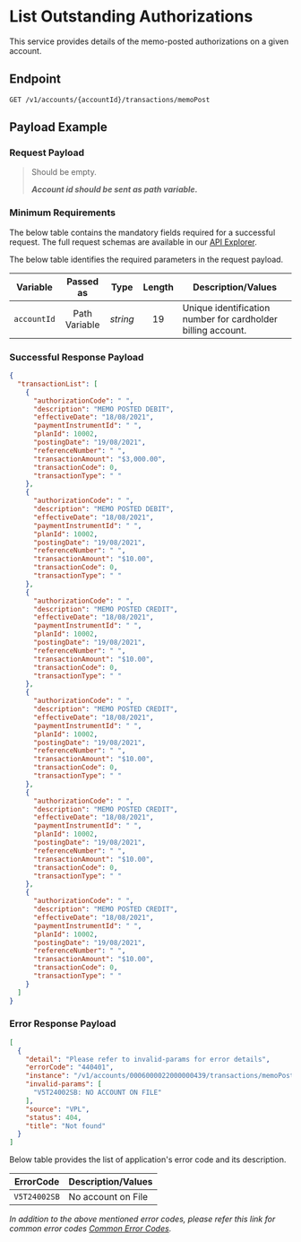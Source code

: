 # List Outstanding Authorizations

This service provides details of the memo-posted authorizations on a given account.

## Endpoint

`GET /v1/accounts/{accountId}/transactions/memoPost`

## Payload Example

### Request Payload

>Should be empty. 
>
>***Account id should be sent as path variable.***


### Minimum Requirements

The below table contains the mandatory fields required for a successful request. The full request schemas are available in our [API Explorer](../api/?type=get&path=/v1/accounts/{accountId}/transactions/memoPost).

The below table identifies the required parameters in the request payload.

| Variable | Passed as | Type | Length | Description/Values |
| -------- | :-------: | :--: | :------------: | ------------------ |
| `accountId` | Path Variable | *string* | 19 | Unique identification number for cardholder billing account. | 

### Successful Response Payload

```json
{
  "transactionList": [
    {
      "authorizationCode": " ",
      "description": "MEMO POSTED DEBIT",
      "effectiveDate": "18/08/2021",
      "paymentInstrumentId": " ",
      "planId": 10002,
      "postingDate": "19/08/2021",
      "referenceNumber": " ",
      "transactionAmount": "$3,000.00",
      "transactionCode": 0,
      "transactionType": " "
    },
    {
      "authorizationCode": " ",
      "description": "MEMO POSTED DEBIT",
      "effectiveDate": "18/08/2021",
      "paymentInstrumentId": " ",
      "planId": 10002,
      "postingDate": "19/08/2021",
      "referenceNumber": " ",
      "transactionAmount": "$10.00",
      "transactionCode": 0,
      "transactionType": " "
    },
    {
      "authorizationCode": " ",
      "description": "MEMO POSTED CREDIT",
      "effectiveDate": "18/08/2021",
      "paymentInstrumentId": " ",
      "planId": 10002,
      "postingDate": "19/08/2021",
      "referenceNumber": " ",
      "transactionAmount": "$10.00",
      "transactionCode": 0,
      "transactionType": " "
    },
    {
      "authorizationCode": " ",
      "description": "MEMO POSTED CREDIT",
      "effectiveDate": "18/08/2021",
      "paymentInstrumentId": " ",
      "planId": 10002,
      "postingDate": "19/08/2021",
      "referenceNumber": " ",
      "transactionAmount": "$10.00",
      "transactionCode": 0,
      "transactionType": " "
    },
    {
      "authorizationCode": " ",
      "description": "MEMO POSTED CREDIT",
      "effectiveDate": "18/08/2021",
      "paymentInstrumentId": " ",
      "planId": 10002,
      "postingDate": "19/08/2021",
      "referenceNumber": " ",
      "transactionAmount": "$10.00",
      "transactionCode": 0,
      "transactionType": " "
    },
    {
      "authorizationCode": " ",
      "description": "MEMO POSTED CREDIT",
      "effectiveDate": "18/08/2021",
      "paymentInstrumentId": " ",
      "planId": 10002,
      "postingDate": "19/08/2021",
      "referenceNumber": " ",
      "transactionAmount": "$10.00",
      "transactionCode": 0,
      "transactionType": " "
    }
  ]
}
```
### Error Response Payload

```json
[
  {
    "detail": "Please refer to invalid-params for error details",
    "errorCode": "440401",
    "instance": "/v1/accounts/0006000022000000439/transactions/memoPost",
    "invalid-params": [
      "V5T24002SB: NO ACCOUNT ON FILE"
    ],
    "source": "VPL",
    "status": 404,
    "title": "Not found"
  }
]
```

Below table provides the list of application's error code and its description.

| ErrorCode |  Description/Values |
| --------  | ------------------ |
| `V5T24002SB` | No account on File |

*In addition to the above mentioned error codes, please refer this link for common error codes [Common Error Codes](..docs/?path=docs/common-error-codes.md).*